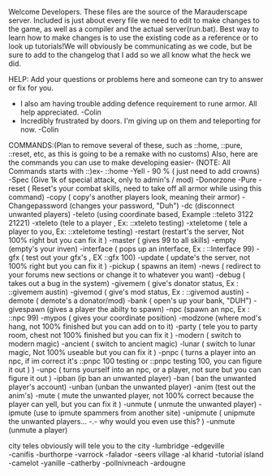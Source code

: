 Welcome Developers. These files are the source of the Marauderscape server. Included is just about every file we need to edit to make changes to the game, as well as a compiler
and the actual server(run.bat). Best way to learn how to make changes is to use the existing code as a reference or to look up tutorials!We will obviously be communicating as we code,
but be sure to add to the changelog that I add so we all know what the heck we did. 

HELP: Add your questions or problems here and someone can try to answer or fix for you.
- I also am having trouble adding defence requirement to rune armor. All help appreciated. -Colin
- Incredibly frustrated by doors. I'm giving up on them and teleporting for now. -Colin

COMMANDS:(Plan to remove several of these, such as ::home, ::pure, ::reset, etc, as this is going to be a remake with no customs)
Also, here are the commands you can use to make developing easier-
(NOTE: All Commands starts with ::)ex- ::home
-Yell - 90 % ( just need to add crowns)
-Spec (Give 1k of special attack, only to admin's / mod)
-Donorzone
-Pure
-reset ( Reset's your combat skills, need to take off all armor while using this command)
-copy ( copy's another players look, meaning their armor)
-Changepassword (changes your password, "Duh")
-dc (disconnect unwanted players)
-teleto (using coordinate based, Example ::teleto 3122 21221)
-xteleto (tele to a player , Ex: ::xteleto testing)
-xteletome ( tele a player to you, Ex: ::xteletome testing)
-restart (restart's the server, Not 100% right but you can fix it  )
-master ( gives 99 to all skills)
-empty (empty's your inven)
-interface ( pops up an interface, Ex : ::Interface 99)
-gfx ( test out your gfx's , EX ::gfx 100)
-update ( update's the server, not 100% right but you can fix it  )
-pickup ( spawns an item)
-news ( redirect to your forums new sections or change it to whatever you want)
-debug ( takes out a bug in the system)
-givemem ( give's donator status, Ex : ::givemem austin)
-givemod ( give's mod status, Ex : ::givemod austin)
-demote ( demote's a donator/mod)
-bank ( open's up your bank, "DUH")
-givespawn (gives a player the abilty to spawn)
-npc (spawn an npc, Ex : ::npc 99)
-mypos ( gives your coordinate position)
-modzone (where mod's hang, not 100% finished but you can add on to it)
-party ( tele you to party room, chest not 100% finished but you can fix it  )
-modern ( switch to modern magic)
-ancient ( switch to ancient magic)
-lunar ( switch to lunar magic, Not 100% useable but you can fix it  )
-pnpc ( turns a player into an npc, if im correct it's ::pnpc 100 testing or ::pnpc testing 100, you can figure it out ) )
-unpc ( turns yourself into an npc, or a player, not sure but you can figure it out  ) 
-ipban (ip ban an unwanted player)
-ban ( ban the unwanted player's account)
-unban (unban the unwanted player)
-anim (test out the anim's)
-mute ( mute the unwanted player, not 100% correct because the player can yell, but you can fix it  )
-unmute ( unmute the unwanted player)
-ipmute (use to ipmute spammers from another site)
-unipmute ( unipmute the unwanted players... -.- why would you even use this? )
-unmute (unmute a player)

city teles obviously will tele you to the city
-lumbridge
-edgeville  
-canifis
-burthorpe
-varrock
-falador
-seers village
-al kharid
-tutorial island
-camelot
-yanille
-catherby
-pollnivneach
-ardougne

